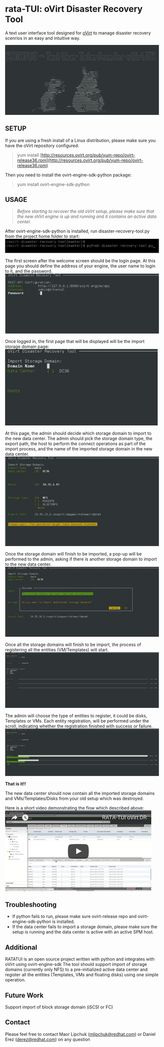 # rata-TUI: oVirt Disaster Recovery Tool
A text user interface tool designed for [oVirt](https://www.ovirt.org/) to manage disaster recovery scenrios in an easy and intuitive way.

![rata-TUI home scrreen logo](/sources/rata-TUI_home_screen.png)

## SETUP
If you are using a fresh install of a Linux distribution, please make sure you have the
oVirt repository configured:

> yum install [http://resources.ovirt.org/pub/yum-repo/ovirt-release36.rpm](http://resources.ovirt.org/pub/yum-repo/ovirt-release36.rpm)

Then you need to install the ovirt-engine-sdk-python package:

> yum install ovirt-engine-sdk-python

## USAGE

> *Before starting to recover the old oVirt setup, please make sure that the new oVirt engine is up and running
> and it contains an active data center.*

After ovirt-engine-sdk-python is installed, run disaster-recovery-tool.py from the project home folder to start:
![run python script](/sources/run_python.png)

The first screen after the welcome screen should be the login page.
At this page you should define the address of your engine, the user name to login to it, and the password.
![run python script](/sources/login_page.png)

Once logged in, the first page that will be displayed will be the import storage domain page:
![run python script](/sources/import_storage_domain.png)

At this page, the admin should decide which storage domain to import to the new data center.
The admin should pick the storage domain type, the export path, the host to perform the connect operations as part of the import process, and the name of the imported storage domain in the new data center.
![run python script](/sources/import_sd_on_progress.png)

Once the storage domain will finish to be imported, a pop-up will be performed to the admin, asking if there is another storage domain to import to the new data center.
![run python script](/sources/import_succeeded_any_more_question.png)

Once all the storage domains will finish to be import, the process of registering all the entities (VM/Templates) will start.
![run python script](/sources/Register_all_unregistered_entities.png)

The admin will choose the type of entities to register, it could be disks, Templates or VMs.
Each entity registration, will be performed under the scroll, indicating whether the registration finished with success or failure.
![run python script](/sources/Register_on_progress.png)

__That is it!!__

The new data center should now contain all the imported storage domains and VMs/Templates/Disks from your old setup which was destroyed.

Here is a short video demonstrating the flow which described above:
[![DR_video](/sources/thumb_video.png)](https://www.youtube.com/embed/2QoGfYjTNf0)

## Troubleshooting

* If python fails to run, please make sure ovirt-release repo and ovirt-engine-sdk-python is installed.
* If the data center fails to import a storage domain, please make sure the setup is running and the data center is active with an active SPM host.

## Additional

RATATUI is an open source project written with python and integrates with oVirt using ovirt-engine-sdk
The tool should support import of storage domains (currently only NFS) to a pre-initialized active data center and register all the entities (Templates, VMs and floating disks) using one simple operation.

## Future Work

Support import of block storage domain (iSCSI or FC)

## Contact
Please feel free to contact Maor Lipchuk (mlipchuk@redhat.com) or Daniel Erez (derez@redhat.com) on any question
